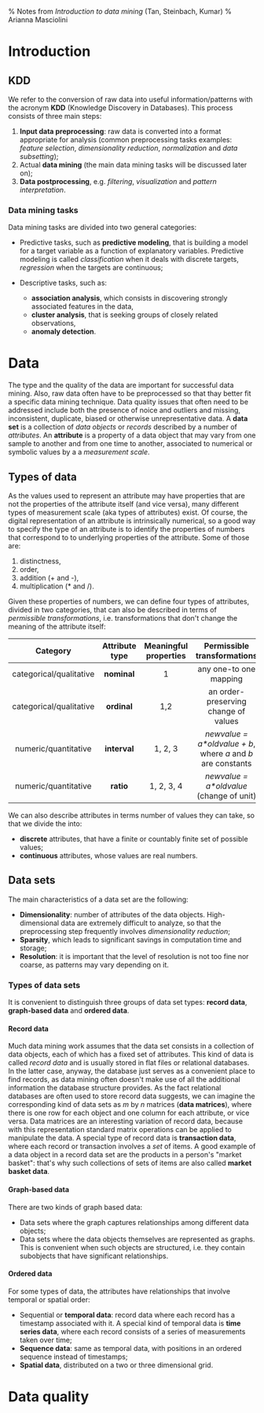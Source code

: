 % Notes from _Introduction to data mining_ (Tan, Steinbach, Kumar)
% Arianna Masciolini

# Introduction

## KDD

We refer to the conversion of raw data into useful information/patterns with the acronym __KDD__ (Knowledge Discovery in Databases).
This process consists of three main steps:

1. __Input data preprocessing__: raw data is converted into a format appropriate for analysis (common preprocessing tasks examples: _feature selection_, _dimensionality reduction_, _normalization_ and _data subsetting_); 
2. Actual __data mining__ (the main data mining tasks will be discussed later on);
3. __Data postprocessing__, e.g. _filtering_, _visualization_ and _pattern interpretation_.


### Data mining tasks
Data mining tasks are divided into two general categories:
- Predictive tasks, such as __predictive modeling__, that is building a model for a target variable as a function of explanatory variables. Predictive modeling is called _classification_ when it deals with discrete targets, _regression_ when the targets are continuous;

- Descriptive tasks, such as:
  
  - __association analysis__, which consists in discovering strongly associated features in the data,
  - __cluster analysis__, that is seeking groups of closely related observations,
  - __anomaly detection__.


# Data
The type and the quality of the data are important for successful data mining. Also, raw data often have to be preprocessed so that thay better fit a specific data mining technique. 
Data quality issues that often need to be addressed include both the presence of noice and outliers and missing, inconsistent, duplicate, biased or otherwise unrepresentative data.
A __data set__ is a collection of _data objects_ or _records_ described by a number of _attributes_. An __attribute__ is a property of a data object that may vary from one sample to another and from one time to another, associated to numerical or symbolic values by a a _measurement scale_.

## Types of data
 As the values used to represent an attribute may have properties that are not the properties of the attribute itself (and vice versa), many different types of measurement scale (aka types of attributes) exist. Of course, the digital representation of an attribute is intrinsically numerical, so a good way to specify the type of an attribute is to identify the properties of numbers that correspond to to underlying properties of the attribute. Some of those are:

1. distinctness,
2. order,
3. addition (+ and -),
4. multiplication (* and /).

Given these properties of numbers, we can define four types of attributes, divided in two categories, that can also be described in terms of _permissible transformations_, i.e. transformations that don't change the meaning of the attribute itself: 

| Category | Attribute type | Meaningful properties | Permissible transformations | Examples |
|:---:|:---:|:---:|:---:|:---:|
| categorical/qualitative | __nominal__ | 1 | any one-to one mapping | id numbers |
| categorical/qualitative | __ordinal__ | 1,2 | an order-preserving change of values | grades |
| numeric/quantitative | __interval__ | 1, 2, 3 | _newvalue = a*oldvalue + b_, where _a_ and _b_ are constants | temperatures |
| numeric/quantitative | __ratio__ | 1, 2, 3, 4 | _newvalue = a*oldvalue_ (change of unit) | time, lengths |

We can also describe attributes in terms number of values they can take, so that we divide the into:

- __discrete__ attributes, that have a finite or countably finite set of possible values;
- __continuous__ attributes, whose values are real numbers.


## Data sets
The main characteristics of a data set are the following:

- __Dimensionality__: number of attributes of the data objects. High-dimensional data are extremely difficult to analyze, so that the preprocessing step frequently involves _dimensionality reduction_;
- __Sparsity__, which leads to significant savings in computation time and storage; 
- __Resolution__: it is important that the level of resolution is not too fine nor coarse, as patterns may vary depending on it.

### Types of data sets
It is convenient to distinguish three groups of data set types: __record data__, __graph-based data__ and __ordered data__.

#### Record data
Much data mining work assumes that the data set consists in a collection of data objects, each of which has a fixed set of attributes. This kind of data is called _record data_ and is usually stored in flat files or relational databases. In the latter case, anyway, the database just serves as a convenient place to find records, as data mining often doesn't make use of all the additional information the database structure provides. 
As the fact relational databases are often used to store record data suggests, we can imagine the corresponding kind of data sets as _m_ by _n_ matrices (__data matrices__), where there is one row for each object and one column for each attribute, or vice versa. Data matrices are an interesting variation of record data, because with this representation standard matrix operations can be applied to manipulate the data. 
A special type of record data is __transaction data__, where each record or transaction involves a _set_ of items. A good example of a data object in a record data set are the products in a person's "market basket": that's why such collections of sets of items are also called __market basket data__.

#### Graph-based data
There are two kinds of graph based data:

- Data sets where the graph captures relationships among different data objects;
- Data sets where the data objects themselves are represented as graphs. This is convenient when such objects are structured, i.e. they contain subobjects that have significant relationships.

#### Ordered data
For some types of data, the attributes have relationships that involve temporal or spatial order:

- Sequential or __temporal data__: record data where each record has a timestamp associated with it. A special kind of temporal data is __time series data__, where each record consists of a series of measurements taken over time;
- __Sequence data__: same as temporal data, with positions in an ordered sequence instead of timestamps;
- __Spatial data__, distributed on a two or three dimensional grid.

# Data quality
